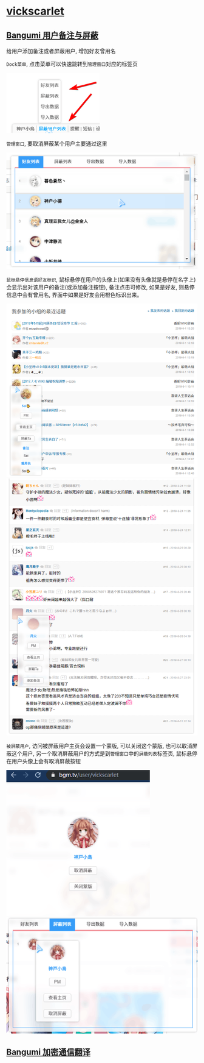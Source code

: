 # [vickscarlet](https://bgm.tv/user/vickscarlet)

## [Bangumi 用户备注与屏蔽](dist/kotorichan-remark.user.js?raw=true)

给用户添加备注或者屏蔽用户, 增加好友曾用名

`Dock菜单`, 点击菜单可以快速跳转到`管理窗口`对应的标签页

![Dock菜单](images/remark/01.png)

`管理窗口`, 要取消屏蔽某个用户主要通过这里

![管理窗口](images/remark/02.png)

`鼠标悬停信息语好友标识`, 鼠标悬停在用户的头像上(如果没有头像就是悬停在名字上)会显示出对该用户的备注(或添加备注按钮), 备注点击可修改, 如果是好友, 则悬停信息中会有曾用名, 界面中如果是好友会用橙色标识出来。

![鼠标悬停信息语好友标识](images/remark/03.png)
![鼠标悬停信息语好友标识](images/remark/04.png)

`被屏蔽用户`, 访问被屏蔽用户主页会设置一个蒙版, 可以关闭这个蒙版, 也可以取消屏蔽这个用户, 另一个取消屏蔽用户的方式是到`管理窗口`中的`屏蔽列表`标签页, 鼠标悬停在用户头像上会有取消屏蔽按钮

![被屏蔽用户](images/remark/05.png)
![被屏蔽用户](images/remark/06.png)

## [Bangumi 加密通信翻译](dist/kotorichan-encode_translate.user.js?raw=true)
